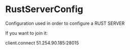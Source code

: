 # RustServerConfig

Configuration used in order to configure a RUST SERVER

If you want to join it:

client.connect 51.254.90.185:28015
